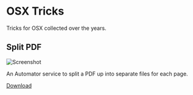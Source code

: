 # OSX Tricks

Tricks for OSX collected over the years.

## Split PDF

![Screenshot](https://cdn.rawgit.com/karlhorky/osx-tricks/f7113e2911960dd68a10a9ce8890bdc728562699/split-pdf/preview.png)

An Automator service to split a PDF up into separate files for each page.

[Download](https://raw.githubusercontent.com/karlhorky/osx-tricks/master/split-pdf/Split%20PDF%20into%20pages.zip)
